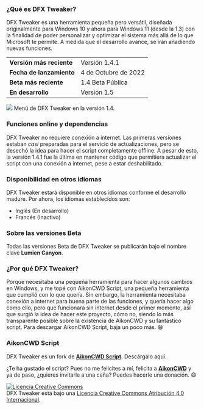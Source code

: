 ### ¿Qué es DFX Tweaker?
DFX Tweaker es una herramienta pequeña pero versátil, diseñada originalmente para Windows 10 y ahora para Windows 11 (desde la 1.3) con la finalidad de poder personalizar y optimizar el sistema más allá de lo que Microsoft te permite. A medida que el desarrollo avance, se irán añadiendo nuevas funciones.

|||
|---|---|
|**Versión más reciente**|Versión 1.4.1|
|**Fecha de lanzamiento**|4 de Octubre de 2022|
|**Beta más reciente**|1.4 Beta Pública|
|**En desarrollo**|Versión 1.5|

![](https://blogger.googleusercontent.com/img/b/R29vZ2xl/AVvXsEhuVL-d8pnFfID5ygH0Dx2TbI8PDJaQe82EQjdBQuB_U5N-SKNajTBOcT2mLgALChq0ElY3tErOBPzFJDfpe5Kdn6dnk-kaZrNUc6sjOvMCk3uN8KZt9117V00xmKAIXFEzNIOhEDuUeSUder19bFFZMg-O4U8oqIuM8Yc70-5D5ouD_-wx1CPx14ngOg/s979/dfxmenu14.png)
Menú de DFX Tweaker en la versión 1.4.

### Funciones online y dependencias
DFX Tweaker no requiere conexión a internet.
Las primeras versiones estaban *casi* preparadas para el servicio de actualizaciones, pero se desechó la idea para hacer el script completamente offline.
A pesar de esto, la versión 1.4.1 fue la última en mantener código que permitiera actualizar el script con una conexión a internet, pese a estar deshabilitado.

### Disponibilidad en otros idiomas
DFX Tweaker estará disponible en otros idiomas conforme el desarrollo madure.
Por ahora, los idiomas establecidos son:
- Inglés (En desarrollo)
- Francés (Inactivo)

### Sobre las versiones Beta
Todas las versiones Beta de DFX Tweaker se publicarán bajo el nombre clave **Lumien Canyon**.

### ¿Por qué DFX Tweaker?
Porque necesitaba una pequeña herramienta para hacer algunos cambios en Windows, y me topé con AikonCWD Script, una pequeña herramienta que cumplió con lo que quería. Sin embargo, la herramienta necesitaba conexión a internet para buena parte de las funciones, y quería hacer algo como ello, pero que funcionara sin internet desde el primer momento, así que surgió la idea de hacer este proyecto, cómo no, siendo lo más transparente posible sobre la existencia de AikonCWD y su fantástico script.
Para descargar AikonCWD Script, baja un poco más. :smile:

### AikonCWD Script
DFX Tweaker es un fork de [**AikonCWD Script**](https://github.com/aikoncwd/win10script). Descárgalo aquí.

¿Te ha gustado el script? Pues no me felicites a mí, felicita a [**AikonCWD**](https://github.com/aikoncwd) y ya de paso, ¿quieres invitarle a una caña? Puedes hacerle una donación. :smile:


<a rel="license" href="http://creativecommons.org/licenses/by/4.0/"><img alt="Licencia Creative Commons" style="border-width:0" src="https://i.creativecommons.org/l/by/4.0/88x31.png" /></a><br />DFX Tweaker está bajo una <a rel="license" href="http://creativecommons.org/licenses/by/4.0/">Licencia Creative Commons Atribución 4.0 Internacional</a>.
